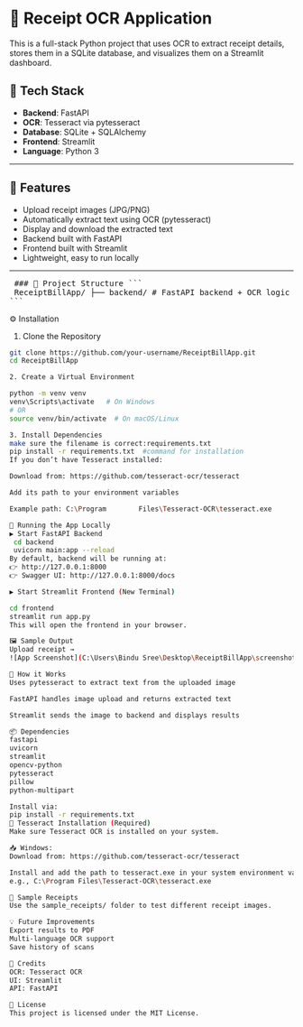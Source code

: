 # 🧾 Receipt OCR Application

This is a full-stack Python project that uses OCR to extract receipt details, stores them in a SQLite database, and visualizes them on a Streamlit dashboard.

## 🔧 Tech Stack

- **Backend**: FastAPI
- **OCR**: Tesseract via pytesseract
- **Database**: SQLite + SQLAlchemy
- **Frontend**: Streamlit
- **Language**: Python 3

---

## 📌 Features

- Upload receipt images (JPG/PNG)
- Automatically extract text using OCR (pytesseract)
- Display and download the extracted text
- Backend built with FastAPI
- Frontend built with Streamlit
- Lightweight, easy to run locally

---

<pre> ### 📁 Project Structure ```
 ReceiptBillApp/ ├── backend/ # FastAPI backend + OCR logic + DB │ ├── db.py │ ├── main.py │ ├── models.py │ ├── ocr_parser.py │ ├── utils.py │ └── receipts.db │ ├── dashboard/ # Streamlit dashboard │ └── dashboard_app.py │ ├── uploaded_receipts/ # Uploaded receipt image storage │ ├── samples/ # Sample receipt images │ ├── frontend/ # Optional Streamlit UI (if applicable) │ └── app.py │ ├── requirements.txt ├── README.md └── .gitignore 
``` </pre>

⚙️ Installation
1. Clone the Repository

```bash
git clone https://github.com/your-username/ReceiptBillApp.git
cd ReceiptBillApp

2. Create a Virtual Environment

python -m venv venv
venv\Scripts\activate   # On Windows
# OR
source venv/bin/activate  # On macOS/Linux

3. Install Dependencies
make sure the filename is correct:requirements.txt
pip install -r requirements.txt  #command for installation
If you don’t have Tesseract installed:

Download from: https://github.com/tesseract-ocr/tesseract

Add its path to your environment variables

Example path: C:\Program        Files\Tesseract-OCR\tesseract.exe

🚀 Running the App Locally
▶️ Start FastAPI Backend
 cd backend
 uvicorn main:app --reload
By default, backend will be running at:
👉 http://127.0.0.1:8000
👉 Swagger UI: http://127.0.0.1:8000/docs

▶️ Start Streamlit Frontend (New Terminal)

cd frontend
streamlit run app.py
This will open the frontend in your browser.

🖼️ Sample Output
Upload receipt →
![App Screenshot](C:\Users\Bindu Sree\Desktop\ReceiptBillApp\screenshot.png)

🧠 How it Works
Uses pytesseract to extract text from the uploaded image

FastAPI handles image upload and returns extracted text

Streamlit sends the image to backend and displays results

📦 Dependencies
fastapi
uvicorn
streamlit
opencv-python
pytesseract
pillow
python-multipart

Install via:
pip install -r requirements.txt
🔧 Tesseract Installation (Required)
Make sure Tesseract OCR is installed on your system.

📥 Windows:
Download from: https://github.com/tesseract-ocr/tesseract

Install and add the path to tesseract.exe in your system environment variables
e.g., C:\Program Files\Tesseract-OCR\tesseract.exe

📁 Sample Receipts
Use the sample_receipts/ folder to test different receipt images.

💡 Future Improvements
Export results to PDF
Multi-language OCR support
Save history of scans

🙌 Credits
OCR: Tesseract OCR
UI: Streamlit
API: FastAPI

📜 License
This project is licensed under the MIT License.


